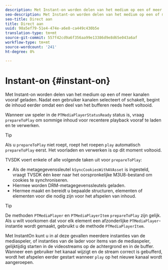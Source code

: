 ```yaml
---
description: Met Instant-on worden delen van het medium op een of meer kanalen vooraf geladen. Nadat een gebruiker kanalen selecteert of schakelt, begint de inhoud eerder omdat een deel van het bufferen reeds heeft voltooid.
seo-description: Met Instant-on worden delen van het medium op een of meer kanalen vooraf geladen. Nadat een gebruiker kanalen selecteert of schakelt, begint de inhoud eerder omdat een deel van het bufferen reeds heeft voltooid.
seo-title: Direct aan
title: Direct aan
uuid: 98a5ef79-51e4-474e-a6e8-ca449c430b5e
translation-type: tm+mt
source-git-commit: 557f42cd9a6f356aa99e13386d9e8d65e043a6af
workflow-type: tm+mt
source-wordcount: '241'
ht-degree: 0%

---
```



# Instant-on {#instant-on}

Met Instant-on worden delen van het medium op een of meer kanalen vooraf geladen. Nadat een gebruiker kanalen selecteert of schakelt, begint de inhoud eerder omdat een deel van het bufferen reeds heeft voltooid.

Wanneer uw speler in de `PTMediaPlayerStatusReady` status is, vraag `prepareToPlay` om sommige inhoud voor recentere playback vooraf te laden en te verwerken.

>[!TIP]
>
>Als u `prepareToPlay` niet roept, roept het roepen `play` automatisch `prepareToPlay` eerst. Het voorladen en verwerken is op dit moment voltooid.

TVSDK voert enkele of alle volgende taken uit voor `prepareToPlay`:

* Als de metagegevenssleutel `kSyncCookiesWithAVAsset` is ingesteld, vraagt TVSDK één keer naar het oorspronkelijke M3U8-bestand om cookies te synchroniseren.
* Hiermee worden DRM-metagegevenssleutels geladen.
* Hiermee maakt en bereidt u bepaalde structuren, elementen of elementen voor die nodig zijn voor het afspelen van inhoud.

>[!TIP]
>
>De methoden `PTMediaPlayer` en `PTMediaPlayerItem` `prepareToPlay` zijn gelijk. Als u wilt voorkomen dat voor elk element een afzonderlijke `PTMediaPlayer`-instantie wordt gemaakt, gebruikt u de methode `PTMediaPlayerItem`.

Met InstantOn kunt u in al deze gevallen meerdere instanties van de mediaspeler, of instanties van de lader voor items van de mediaspeler, gelijktijdig starten in de videostreams op de achtergrond en in de buffer. Wanneer een gebruiker het kanaal wijzigt en de stream correct is gebufferd, wordt het afspelen eerder gestart wanneer `play` op het nieuwe kanaal wordt aangeroepen.
